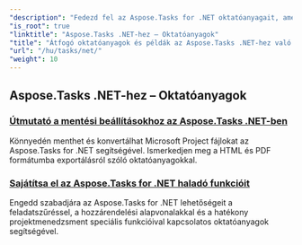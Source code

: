```yaml
---
"description": "Fedezd fel az Aspose.Tasks for .NET oktatóanyagait, amelyek a mentési lehetőségeket, a naptárat és az ütemezést, a projektmenedzsmentet és egyebeket tárgyalják. Fejleszd projektmenedzsment készségeidet."
"is_root": true
"linktitle": "Aspose.Tasks .NET-hez – Oktatóanyagok"
"title": "Átfogó oktatóanyagok és példák az Aspose.Tasks .NET-hez való használatához"
"url": "/hu/tasks/net/"
"weight": 10
---
```


## Aspose.Tasks .NET-hez – Oktatóanyagok
### [Útmutató a mentési beállításokhoz az Aspose.Tasks .NET-ben](./guide-to-saving-options/)
Könnyedén menthet és konvertálhat Microsoft Project fájlokat az Aspose.Tasks for .NET segítségével. Ismerkedjen meg a HTML és PDF formátumba exportálásról szóló oktatóanyagokkal.
### [Sajátítsa el az Aspose.Tasks for .NET haladó funkcióit](./master-advanced-features/)
Engedd szabadjára az Aspose.Tasks for .NET lehetőségeit a feladatszűréssel, a hozzárendelési alapvonalakkal és a hatékony projektmenedzsment speciális funkcióival kapcsolatos oktatóanyagok segítségével.